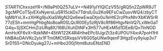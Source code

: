 $START$IChxvzeYR+/N9aPt0QZ57uLV++N491ylYlQlCzV55/gRQ5n2ZpWR9JT3gcMPCoT5jvEXxNyersLuSR15ckDx7TdrslLGu2Ko9EFsCwZuovWQ4/zbyCTIqMbYxLX+zXHKg9juXiaSWgN2Qx6ewEwaDtjo0u1kHtE2rzPhxNhrXbKWSrR77zESh+mmHgPhbgNo8oaR0SLQcR00Ey5zRjV8cRf86HtgvNnVQ7LxWeGaTG4q+SjSXCHmZizURq8X/168UXuhDtNFx3H577uHExM5d1DEe8/Qv7lnNODAmHcKF6vX+RzkNM+45tW122K4R4HheEPc5IJgrZt3z4UPOUY4xrA7poH1HlhNBAoDAiVKc2yIx1FTm0MCtSRxqsiVV6G05pUNw9qenF3HgzEvy9yiup3v7SrD1S5+DNcDyukg27J+mHbo200j1itmt8utoENz$END$